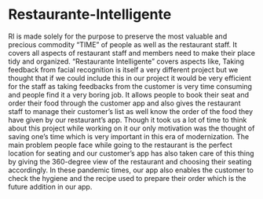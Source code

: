 # Restaurante-Intelligente
RI is made solely for the purpose to preserve the most valuable and precious commodity “TIME” of people as well as the restaurant staff. It covers all aspects of restaurant staff and members need to make their place tidy and organized. “Restaurante Intelligente” covers aspects like, Taking feedback from facial recognition is itself a very different project but we thought that if we could include this in our project it would be very efficient for the staff as taking feedbacks from the customer is very time consuming and people find it a very boring job. It allows people to book their seat and order their food through the customer app and also gives the restaurant staff to manage their customer’s list as well know the order of the food they have given by our restaurant’s app. Though it took us a lot of time to think about this project while working on it our only motivation was the thought of saving one’s time which is very important in this era of modernization. The main problem people face while going to the restaurant is the perfect location for seating and our customer’s app has also taken care of this thing by giving the 360-degree view of the restaurant and choosing their seating accordingly. In these pandemic times, our app also enables the customer to check the hygiene and the recipe used to prepare their order which is the future addition in our app. 


